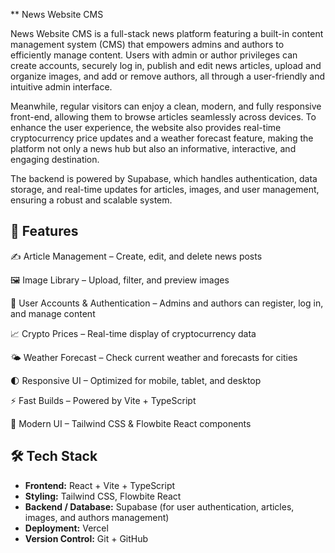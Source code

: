 ** News Website CMS

News Website CMS is a full-stack news platform featuring a built-in content management system (CMS) that empowers admins and authors to efficiently manage content. Users with admin or author privileges can create accounts, securely log in, publish and edit news articles, upload and organize images, and add or remove authors, all through a user-friendly and intuitive admin interface.

Meanwhile, regular visitors can enjoy a clean, modern, and fully responsive front-end, allowing them to browse articles seamlessly across devices. To enhance the user experience, the website also provides real-time cryptocurrency price updates and a weather forecast feature, making the platform not only a news hub but also an informative, interactive, and engaging destination.

The backend is powered by Supabase, which handles authentication, data storage, and real-time updates for articles, images, and user management, ensuring a robust and scalable system.

## 🚀 Features

✍️ Article Management – Create, edit, and delete news posts

🖼️ Image Library – Upload, filter, and preview images

👤 User Accounts & Authentication – Admins and authors can register, log in, and manage content

📈 Crypto Prices – Real-time display of cryptocurrency data

🌤️ Weather Forecast – Check current weather and forecasts for cities

🌓 Responsive UI – Optimized for mobile, tablet, and desktop

⚡ Fast Builds – Powered by Vite + TypeScript

🎨 Modern UI – Tailwind CSS & Flowbite React components

## 🛠️ Tech Stack

- **Frontend:** React + Vite + TypeScript  
- **Styling:** Tailwind CSS, Flowbite React  
- **Backend / Database:** Supabase (for user authentication, articles, images, and authors management)  
- **Deployment:** Vercel  
- **Version Control:** Git + GitHub  

